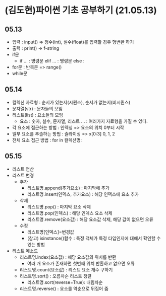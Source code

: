 # (김도현)파이썬 기초 공부하기 (21.05.13)
## 05.13
* 입력 : input() =>  정수(int), 실수(float)를 입력할 경우 형변환 하기
* 출력 : print() -> f-string
* if문
  * if ... : 명령문 elif ... : 명령문 else :
* for문 : 반복문 => range()
* while문

## 05.14
* 컬렉션 자료형 : 순서가 있는지(시퀀스), 순서가 없는지(비시퀀스)
* 문자열(str) : 문자들의 모임
* 리스트(list) : 요소들의 모임
  * 요소 : 숫자, 실수, 문자열, 리스트 ... : 여러가지 자료형을 가질 수 있다.
* 각 요소에 접근하는 방법 : 인덱싱 => 요소의 위치 0부터 시작
* 일부 요소를 추출하는 방법 : 슬라이싱 => x[0:3] 0, 1, 2
* 전체 요소 접근 방법 : for in 컬렉션명:
## 05.15
* 리스트 연산
* 리스트 변경
  * 추가
    * 리스트명.append(추가요소) : 마지막에 추가
    * 리스트명.insert(인덱스, 추가요소) : 해당 인덱스에 요소 추가
  * 삭제
    * 리스트명.pop() : 마지막 요소 삭제
    * 리스트명.pop(인덱스) : 해당 인덱스 요소 삭제
    * 리스트명.remove(요소값) : 해당 요소값 삭제, 해당 값이 없으면 오류
  * 수정
    * 리스트명[인덱스]=변경값
    * (참고) isinstance()함수 : 특정 객체가 특정 타입인지에 대해서 확인할 수 있는 방법
* 리스트 메소드
  * 리스트명.index(요소값) : 해당 요소값의 위치를 반환
    * 여러 개 요소가 존재하면 첫번째 위치 반환하고 없으면 오류
  * 리스트명.count(요소값) : 리스트 요소 개수 구하기
  * 리스트명.sort() : 오름차순 리스트 정렬
    * 리스트명.sort(reverse=True): 내림차순
  * 리스트명.reverse() : 요소를 역순으로 뒤집어 줌
